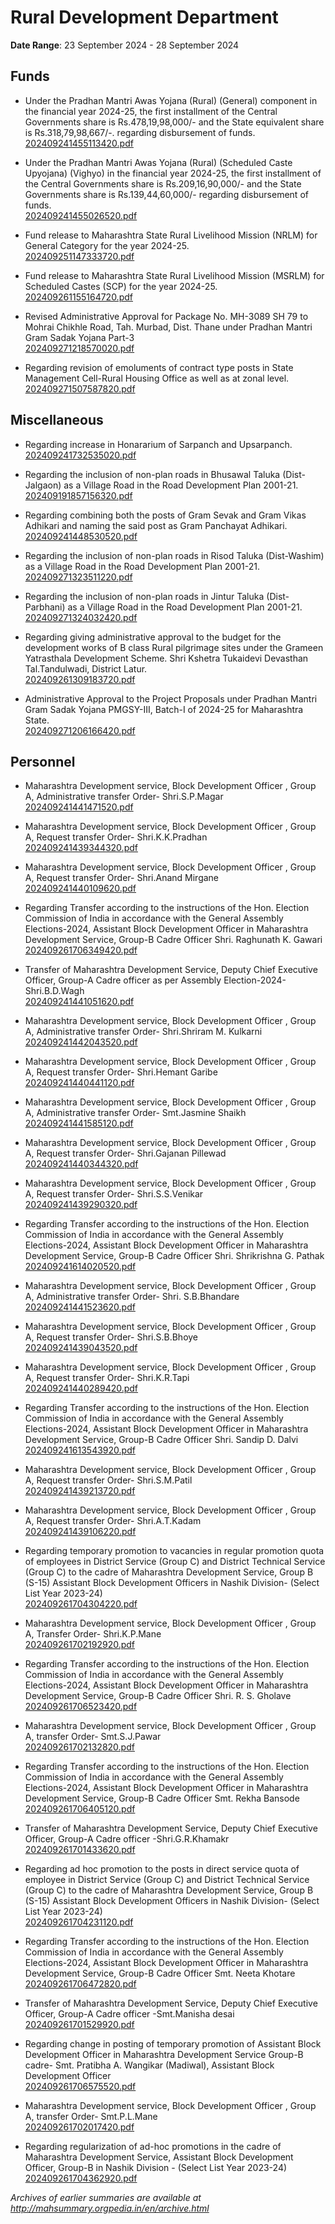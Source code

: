 # Rural Development Department

**Date Range**: 23 September 2024 - 28 September 2024


## Funds
- Under the Pradhan Mantri Awas Yojana (Rural) (General) component in the financial year 2024-25, the first installment of the Central Governments share                          is Rs.478,19,98,000/- and the State equivalent share is Rs.318,79,98,667/-. regarding disbursement of funds.\
  [202409241455113420.pdf](https://gr.maharashtra.gov.in/Site/Upload/Government%20Resolutions/English/202409241455113420.pdf)

- Under the Pradhan Mantri Awas Yojana (Rural) (Scheduled Caste Upyojana) (Vighyo) in the financial year 2024-25, the first installment of the Central Governments share is Rs.209,16,90,000/- and the State                        Governments share is Rs.139,44,60,000/- regarding disbursement of funds.\
  [202409241455026520.pdf](https://gr.maharashtra.gov.in/Site/Upload/Government%20Resolutions/English/202409241455026520.pdf)

- Fund release to Maharashtra State Rural Livelihood Mission (NRLM) for General Category for the year 2024-25.\
  [202409251147333720.pdf](https://gr.maharashtra.gov.in/Site/Upload/Government%20Resolutions/English/202409251147333720.pdf)

- Fund release to Maharashtra State Rural Livelihood Mission (MSRLM) for Scheduled Castes (SCP) for the year 2024-25.\
  [202409261155164720.pdf](https://gr.maharashtra.gov.in/Site/Upload/Government%20Resolutions/English/202409261155164720.pdf)

- Revised Administrative Approval  for Package No. MH-3089 SH 79 to Mohrai Chikhle Road, Tah. Murbad,  Dist. Thane under Pradhan Mantri Gram Sadak Yojana Part-3\
  [202409271218570020.pdf](https://gr.maharashtra.gov.in/Site/Upload/Government%20Resolutions/English/202409271218570020.pdf)

- Regarding revision of emoluments of contract type posts in State Management Cell-Rural Housing Office as well as at zonal level.\
  [202409271507587820.pdf](https://gr.maharashtra.gov.in/Site/Upload/Government%20Resolutions/English/202409271507587820.pdf)

## Miscellaneous
- Regarding increase in Honararium of Sarpanch and Upsarpanch.\
  [202409241732535020.pdf](https://gr.maharashtra.gov.in/Site/Upload/Government%20Resolutions/English/202409241732535020.pdf)

- Regarding the inclusion of non-plan roads in Bhusawal Taluka (Dist-Jalgaon)  as a Village Road in the Road Development Plan 2001-21.\
  [202409191857156320.pdf](https://gr.maharashtra.gov.in/Site/Upload/Government%20Resolutions/English/202409191857156320.pdf)

- Regarding combining both the posts of Gram Sevak and Gram Vikas Adhikari and naming the said post as Gram Panchayat Adhikari.\
  [202409241448530520.pdf](https://gr.maharashtra.gov.in/Site/Upload/Government%20Resolutions/English/202409241448530520.pdf)

- Regarding the inclusion of non-plan roads in Risod Taluka (Dist-Washim)  as a Village Road in the Road Development Plan 2001-21.\
  [202409271323511220.pdf](https://gr.maharashtra.gov.in/Site/Upload/Government%20Resolutions/English/202409271323511220.pdf)

- Regarding the inclusion of non-plan roads in Jintur Taluka (Dist-Parbhani)  as a Village Road in the Road Development Plan 2001-21.\
  [202409271324032420.pdf](https://gr.maharashtra.gov.in/Site/Upload/Government%20Resolutions/English/202409271324032420.pdf)

- Regarding giving administrative approval to the budget for the development works of B class Rural pilgrimage sites under the Grameen Yatrasthala Development Scheme. Shri Kshetra Tukaidevi Devasthan Tal.Tandulwadi, District Latur.\
  [202409261309183720.pdf](https://gr.maharashtra.gov.in/Site/Upload/Government%20Resolutions/English/202409261309183720.pdf)

- Administrative Approval to the Project Proposals under Pradhan Mantri Gram Sadak Yojana PMGSY-III, Batch-I of 2024-25 for Maharashtra State.\
  [202409271206166420.pdf](https://gr.maharashtra.gov.in/Site/Upload/Government%20Resolutions/English/202409271206166420..pdf)

## Personnel
- Maharashtra Development service, Block Development Officer , Group A, Administrative transfer Order- Shri.S.P.Magar\
  [202409241441471520.pdf](https://gr.maharashtra.gov.in/Site/Upload/Government%20Resolutions/English/202409241441471520.pdf)

- Maharashtra Development service, Block Development Officer , Group A, Request transfer Order- Shri.K.K.Pradhan\
  [202409241439344320.pdf](https://gr.maharashtra.gov.in/Site/Upload/Government%20Resolutions/English/202409241439344320.pdf)

- Maharashtra Development service, Block Development Officer , Group A, Request transfer Order- Shri.Anand Mirgane\
  [202409241440109620.pdf](https://gr.maharashtra.gov.in/Site/Upload/Government%20Resolutions/English/202409241440109620.pdf)

- Regarding Transfer according to the instructions of the Hon. Election Commission of India in accordance with the General Assembly Elections-2024, Assistant Block Development Officer in Maharashtra Development Service, Group-B Cadre Officer Shri. Raghunath K. Gawari\
  [202409261706349420.pdf](https://gr.maharashtra.gov.in/Site/Upload/Government%20Resolutions/English/202409261706349420.pdf)

- Transfer of Maharashtra Development Service, Deputy Chief Executive Officer, Group-A Cadre officer as per Assembly Election-2024- Shri.B.D.Wagh\
  [202409241441051620.pdf](https://gr.maharashtra.gov.in/Site/Upload/Government%20Resolutions/English/202409241441051620.pdf)

- Maharashtra Development service, Block Development Officer , Group A, Administrative transfer Order- Shri.Shriram M. Kulkarni\
  [202409241442043520.pdf](https://gr.maharashtra.gov.in/Site/Upload/Government%20Resolutions/English/202409241442043520.pdf)

- Maharashtra Development service, Block Development Officer , Group A, Request transfer Order- Shri.Hemant Garibe\
  [202409241440441120.pdf](https://gr.maharashtra.gov.in/Site/Upload/Government%20Resolutions/English/202409241440441120.pdf)

- Maharashtra Development service, Block Development Officer , Group A, Administrative transfer Order- Smt.Jasmine Shaikh\
  [202409241441585120.pdf](https://gr.maharashtra.gov.in/Site/Upload/Government%20Resolutions/English/202409241441585120.pdf)

- Maharashtra Development service, Block Development Officer , Group A, Request transfer Order- Shri.Gajanan Pillewad\
  [202409241440344320.pdf](https://gr.maharashtra.gov.in/Site/Upload/Government%20Resolutions/English/202409241440344320.pdf)

- Maharashtra Development service, Block Development Officer , Group A, Request transfer Order- Shri.S.S.Venikar\
  [202409241439290320.pdf](https://gr.maharashtra.gov.in/Site/Upload/Government%20Resolutions/English/202409241439290320.pdf)

- Regarding Transfer according to the instructions of the Hon. Election Commission of India in accordance with the General Assembly Elections-2024, Assistant Block Development Officer in Maharashtra Development Service, Group-B Cadre Officer Shri. Shrikrishna G. Pathak\
  [202409241614020520.pdf](https://gr.maharashtra.gov.in/Site/Upload/Government%20Resolutions/English/202409241614020520.pdf)

- Maharashtra Development service, Block Development Officer , Group A, Administrative transfer Order- Shri. S.B.Bhandare\
  [202409241441523620.pdf](https://gr.maharashtra.gov.in/Site/Upload/Government%20Resolutions/English/202409241441523620.pdf)

- Maharashtra Development service, Block Development Officer , Group A, Request transfer Order- Shri.S.B.Bhoye\
  [202409241439043520.pdf](https://gr.maharashtra.gov.in/Site/Upload/Government%20Resolutions/English/202409241439043520.pdf)

- Maharashtra Development service, Block Development Officer , Group A, Request transfer Order- Shri.K.R.Tapi\
  [202409241440289420.pdf](https://gr.maharashtra.gov.in/Site/Upload/Government%20Resolutions/English/202409241440289420.pdf)

- Regarding Transfer according to the instructions of the Hon. Election Commission of India in accordance with the General Assembly Elections-2024, Assistant Block Development Officer in Maharashtra Development Service, Group-B Cadre Officer Shri. Sandip D. Dalvi\
  [202409241613543920.pdf](https://gr.maharashtra.gov.in/Site/Upload/Government%20Resolutions/English/202409241613543920.pdf)

- Maharashtra Development service, Block Development Officer , Group A, Request transfer Order- Shri.S.M.Patil\
  [202409241439213720.pdf](https://gr.maharashtra.gov.in/Site/Upload/Government%20Resolutions/English/202409241439213720.pdf)

- Maharashtra Development service, Block Development Officer , Group A, Request transfer Order- Shri.A.T.Kadam\
  [202409241439106220.pdf](https://gr.maharashtra.gov.in/Site/Upload/Government%20Resolutions/English/202409241439106220.pdf)

- Regarding temporary promotion to vacancies in regular promotion quota of employees in District Service (Group C) and District Technical Service (Group C) to the cadre of Maharashtra Development Service, Group B (S-15) Assistant Block Development Officers in Nashik Division- (Select List Year 2023-24)\
  [202409261704304220.pdf](https://gr.maharashtra.gov.in/Site/Upload/Government%20Resolutions/English/202409261704304220.pdf)

- Maharashtra Development service, Block Development Officer , Group A, Transfer Order- Shri.K.P.Mane\
  [202409261702192920.pdf](https://gr.maharashtra.gov.in/Site/Upload/Government%20Resolutions/English/202409261702192920.pdf)

- Regarding Transfer according to the instructions of the Hon. Election Commission of India in accordance with the General Assembly Elections-2024, Assistant Block Development Officer in Maharashtra Development Service, Group-B Cadre Officer Shri. R. S. Gholave\
  [202409261706523420.pdf](https://gr.maharashtra.gov.in/Site/Upload/Government%20Resolutions/English/202409261706523420.pdf)

- Maharashtra Development service, Block Development Officer , Group A, transfer Order- Smt.S.J.Pawar\
  [202409261702132820.pdf](https://gr.maharashtra.gov.in/Site/Upload/Government%20Resolutions/English/202409261702132820.pdf)

- Regarding Transfer according to the instructions of the Hon. Election Commission of India in accordance with the General Assembly Elections-2024, Assistant Block Development Officer in Maharashtra Development Service, Group-B Cadre Officer Smt. Rekha Bansode\
  [202409261706405120.pdf](https://gr.maharashtra.gov.in/Site/Upload/Government%20Resolutions/English/202409261706405120.pdf)

- Transfer of Maharashtra Development Service, Deputy Chief Executive Officer, Group-A Cadre officer -Shri.G.R.Khamakr\
  [202409261701433620.pdf](https://gr.maharashtra.gov.in/Site/Upload/Government%20Resolutions/English/202409261701433620.pdf)

- Regarding ad hoc promotion to the posts in direct service quota of employee in District Service (Group C) and District Technical Service (Group C) to the cadre of Maharashtra Development Service, Group B (S-15) Assistant Block Development Officers in Nashik Division- (Select List Year 2023-24)\
  [202409261704231120.pdf](https://gr.maharashtra.gov.in/Site/Upload/Government%20Resolutions/English/202409261704231120.pdf)

- Regarding Transfer according to the instructions of the Hon. Election Commission of India in accordance with the General Assembly Elections-2024, Assistant Block Development Officer in Maharashtra Development Service, Group-B Cadre Officer Smt. Neeta Khotare\
  [202409261706472820.pdf](https://gr.maharashtra.gov.in/Site/Upload/Government%20Resolutions/English/202409261706472820.pdf)

- Transfer of Maharashtra Development Service, Deputy Chief Executive Officer, Group-A Cadre officer -Smt.Manisha desai\
  [202409261701529920.pdf](https://gr.maharashtra.gov.in/Site/Upload/Government%20Resolutions/English/202409261701529920.pdf)

- Regarding change in posting of temporary promotion of Assistant Block Development Officer in Maharashtra Development Service Group-B cadre- Smt. Pratibha A. Wangikar (Madiwal), Assistant Block Development Officer\
  [202409261706575520.pdf](https://gr.maharashtra.gov.in/Site/Upload/Government%20Resolutions/English/202409261706575520.pdf)

- Maharashtra Development service, Block Development Officer , Group A, transfer Order- Smt.P.L.Mane\
  [202409261702017420.pdf](https://gr.maharashtra.gov.in/Site/Upload/Government%20Resolutions/English/202409261702017420.pdf)

- Regarding regularization of ad-hoc promotions in the cadre of Maharashtra Development Service, Assistant Block Development Officer, Group-B in Nashik Division - (Select List Year 2023-24)\
  [202409261704362920.pdf](https://gr.maharashtra.gov.in/Site/Upload/Government%20Resolutions/English/202409261704362920.pdf)


*Archives of earlier summaries are available at http://mahsummary.orgpedia.in/en/archive.html*